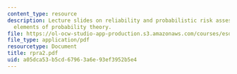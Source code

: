 ```yaml
---
content_type: resource
description: Lecture slides on reliability and probabilistic risk assessment, and
  elements of probability theory.
file: https://ol-ocw-studio-app-production.s3.amazonaws.com/courses/esd-72-engineering-risk-benefit-analysis-spring-2007/a05dca53b5cd67963a6e93ef3952b5e4_rpra2.pdf
file_type: application/pdf
resourcetype: Document
title: rpra2.pdf
uid: a05dca53-b5cd-6796-3a6e-93ef3952b5e4
---
```

